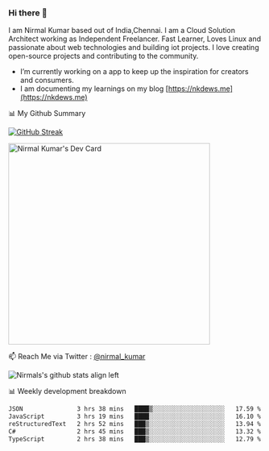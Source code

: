 ### Hi there 👋

 I am Nirmal Kumar based out of India,Chennai. I am a Cloud Solution Architect working as Independent Freelancer. Fast Learner, Loves Linux and passionate about web technologies and building iot projects. I love creating open-source projects and contributing to the community.

- I’m currently working on a app to keep up the inspiration for creators and consumers.
- I am documenting my learnings on my blog [https://nkdews.me](https://nkdews.me)


📊 My Github Summary

[![GitHub Streak](https://github-readme-streak-stats.herokuapp.com?user=nk-gears&theme=dark&hide_border=true&date_format=M%20j%5B%2C%20Y%5D)](https://git.io/streak-stats)

<a href="https://app.daily.dev/nirmal_kumar"><img src="https://api.daily.dev/devcards/a16cfcf02d384b16b41de71ce4d1d811.png?r=8ve" width="400" alt="Nirmal Kumar's Dev Card"/></a>

📫 Reach Me via  Twitter : [@nirmal_kumar](https://twitter.com/nirmal_kumar)

![Nirmals's github stats align left](https://github-readme-stats.vercel.app/api?username=nk-gears&show_icons=true)


📊 Weekly development breakdown

<!--START_SECTION:waka-->

```txt
JSON               3 hrs 38 mins   ████▒░░░░░░░░░░░░░░░░░░░░   17.59 %
JavaScript         3 hrs 19 mins   ████░░░░░░░░░░░░░░░░░░░░░   16.10 %
reStructuredText   2 hrs 52 mins   ███▒░░░░░░░░░░░░░░░░░░░░░   13.94 %
C#                 2 hrs 45 mins   ███▒░░░░░░░░░░░░░░░░░░░░░   13.32 %
TypeScript         2 hrs 38 mins   ███▒░░░░░░░░░░░░░░░░░░░░░   12.79 %
```

<!--END_SECTION:waka-->


